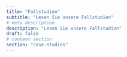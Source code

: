 ```yaml
---
title: "Fallstudien"
subtitle: "Lesen Sie unsere Fallstudien"
# meta description
description: "Lesen Sie unsere Fallstudien"
draft: false
# content section
section: "case-studies"
---
```


